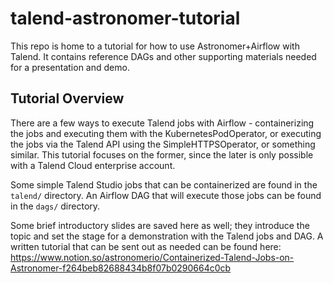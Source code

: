 # talend-astronomer-tutorial
This repo is home to a tutorial for how to use Astronomer+Airflow with Talend. It contains reference DAGs and other supporting materials needed for a presentation and demo.

## Tutorial Overview
There are a few ways to execute Talend jobs with Airflow - containerizing the jobs and executing them with the KubernetesPodOperator, or executing the jobs via the Talend API using the SimpleHTTPSOperator, or something similar. This tutorial focuses on the former, since the later is only possible with a Talend Cloud enterprise account.

Some simple Talend Studio jobs that can be containerized are found in the `talend/` directory. An Airflow DAG that will execute those jobs can be found in the `dags/` directory.

Some brief introductory slides are saved here as well; they introduce the topic and set the stage for a demonstration with the Talend jobs and DAG. A written tutorial that can be sent out as needed can be found here: https://www.notion.so/astronomerio/Containerized-Talend-Jobs-on-Astronomer-f264beb82688434b8f07b0290664c0cb



